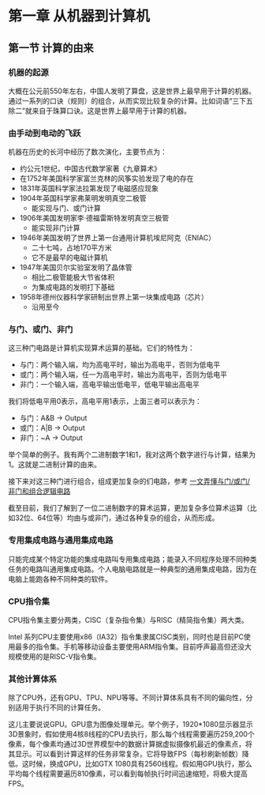 # 第一章 从机器到计算机

## 第一节 计算的由来

### 机器的起源

大概在公元前550年左右，中国人发明了算盘，这是世界上最早用于计算的机器。通过一系列的口诀（规则）的组合，从而实现比较复杂的计算。比如词语“三下五除二”就来自于珠算口诀。这是世界上最早用于计算的机器。

### 由手动到电动的飞跃

机器在历史的长河中经历了数次演化，主要节点为：

- 约公元1世纪，中国古代数学家著《九章算术》
- 在1752年美国科学家富兰克林的风筝实验发现了电的存在
- 1831年英国科学家法拉第发现了电磁感应现象
- 1904年英国科学家弗莱明发明真空二极管
    + 能实现与门、或门计算
- 1906年美国发明家李·德福雷斯特发明真空三极管
    + 能实现非门计算
- 1946年美国发明了世界上第一台通用计算机埃尼阿克（ENIAC）
    + 二十七吨，占地170平方米
    + 它不是最早的电磁计算机
- 1947年美国贝尔实验室发明了晶体管
    + 相比二极管能极大节省体积
    + 为集成电路的发明打下基础
- 1958年德州仪器科学家研制出世界上第一块集成电路（芯片）
    + 沿用至今

### 与门、或门、非门

这三种门电路是计算机实现算术运算的基础。它们的特性为：

- 与门：两个输入端，均为高电平时，输出为高电平，否则为低电平
- 或门：两个输入端，任一为高电平时，输出为高电平，否则为低电平
- 非门：一个输入端，高电平输出低电平，低电平输出高电平

我们将低电平用0表示，高电平用1表示，上面三者可以表示为：

- 与门：A&B -> Output
- 或门：A|B -> Output
- 非门：~A -> Output

举个简单的例子。我有两个二进制数字1和1，我对这两个数字进行与计算，结果为1。这就是二进制计算的由来。

接下来对这三种门进行组合，组成更加复杂的们电路，参考 [一文弄懂与门/或门/非门和组合逻辑电路](http://yunrun.com.cn/tech/3577.html)

截至目前，我们了解到了一位二进制数字的算术运算，更加复杂多位算术运算（比如32位、64位等）均由与或非门，通过各种复杂的组合，从而形成。

### 专用集成电路与通用集成电路

只能完成某个特定功能的集成电路叫专用集成电路；能录入不同程序处理不同种类任务的电路叫通用集成电路。个人电脑电路就是一种典型的通用集成电路，因为在电脑上能跑各种不同种类的软件。

### CPU指令集

CPU指令集主要分两类，CISC（复杂指令集）与RISC（精简指令集）两大类。

Intel 系列CPU主要使用x86（IA32）指令集隶属CISC类别，同时也是目前PC使用最多的指令集。手机等移动设备主要使用ARM指令集。目前呼声最高但还没大规模使用的是RISC-V指令集。

### 其他计算体系

除了CPU外，还有GPU、TPU、NPU等等。不同计算体系具有不同的偏向性，分别适用于执行不同的计算任务。

这儿主要说说GPU。GPU意为图像处理单元。举个例子，1920*1080显示器显示3D景象时，假如使用4核8线程的CPU去执行，那么每个线程需要遍历259,200个像素，每个像素均通过3D世界模型中的数据计算据虚拟摄像机最近的像素点，将其显示。可以看到计算这样的任务非常复杂，它将导致FPS（每秒刷新帧数）降低。这时候，换成GPU，比如GTX 1080具有2560线程。假如用GPU执行，那么平均每个线程需要遍历810像素，可以看到每帧执行时间迅速缩短，将极大提高FPS。
